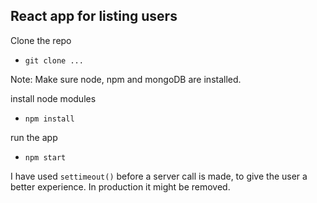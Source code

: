## React app for listing users

Clone the repo
- `git clone ...`

Note: Make sure node, npm and mongoDB are installed.

install node modules
- `npm install`

run the app
- `npm start`

I have used `settimeout()` before a server call is made,  to give the user a better experience. In production it might be removed.